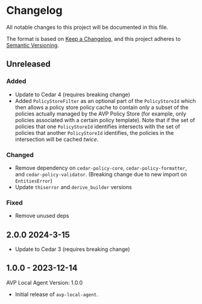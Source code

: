 # Changelog

All notable changes to this project will be documented in this file.

The format is based on [Keep a Changelog](https://keepachangelog.com/en/1.0.0/),
and this project adheres to [Semantic Versioning](https://semver.org/spec/v2.0.0.html).

## Unreleased

### Added

- Update to Cedar 4 (requires breaking change)
- Added `PolicyStoreFilter` as an optional part of the `PolicyStoreId` which then allows a policy store policy
  cache to contain only a subset of the policies actually managed by the AVP Policy Store (for example,
  only policies associated with a certain policy template). Note that if the set of policies that one 
  `PolicyStoreId` identifies intersects with the set of policies that another `PolicyStoreId` identifies,
  the policies in the intersection will be cached _twice_.

### Changed

- Remove dependency on `cedar-policy-core`, `cedar-policy-formatter`, and `cedar-policy-validator`. (Breaking change due to new import on `EntitiesError`)
- Update `thiserror` and `derive_builder` versions

### Fixed

- Remove unused deps

## 2.0.0 2024-3-15
- Update to Cedar 3 (requires breaking change)

## 1.0.0 - 2023-12-14
AVP Local Agent Version: 1.0.0
- Initial release of `avp-local-agent`.
